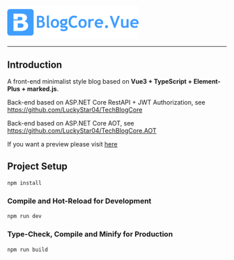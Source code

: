 <img src="https://github.com/LuckyStar04/TechBlogCore.Vue/blob/master/src/assets/logo.png" height="60%" width="60%"/>

----

## Introduction

A front-end minimalist style blog based on **Vue3 + TypeScript + Element-Plus + marked.js**.

Back-end based on ASP.NET Core RestAPI + JWT Authorization, see https://github.com/LuckyStar04/TechBlogCore

Back-end based on ASP.NET Core AOT, see https://github.com/LuckyStar04/TechBlogCore.AOT

If you want a preview please visit [here](https://techblogcore.top/)

## Project Setup

```sh
npm install
```

### Compile and Hot-Reload for Development

```sh
npm run dev
```

### Type-Check, Compile and Minify for Production

```sh
npm run build
```
